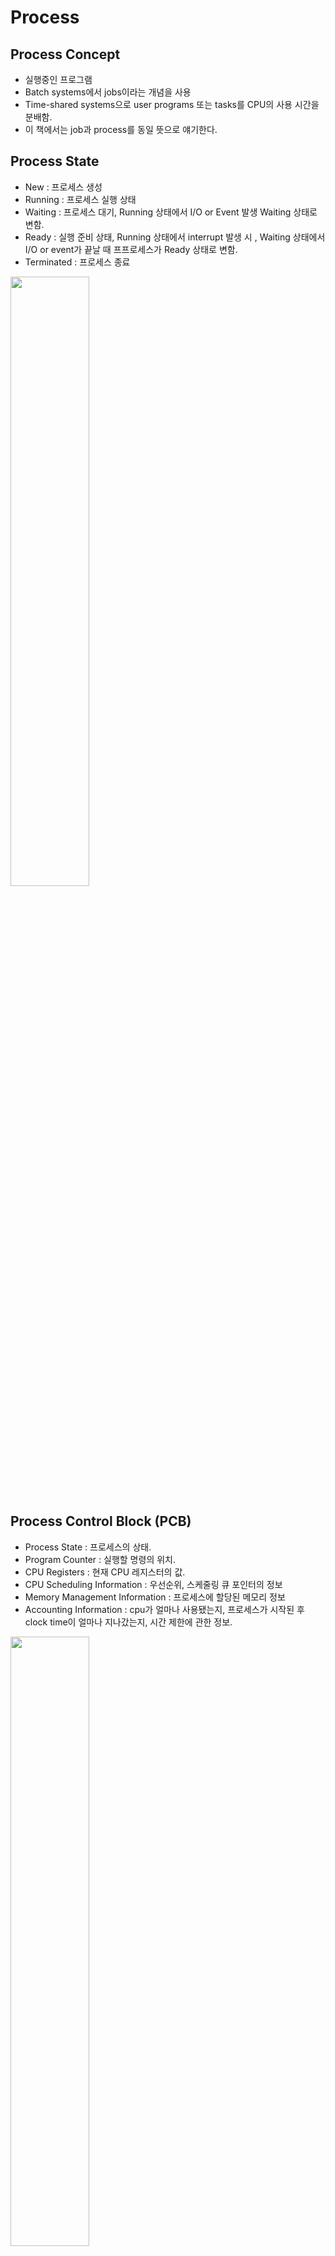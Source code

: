 # Process

## Process Concept
- 실행중인 프로그램  
- Batch systems에서 jobs이라는 개념을 사용   
- Time-shared systems으로 user programs 또는 tasks를 CPU의 사용 시간을 분배함. 
- 이 책에서는 job과 process를 동일 뜻으로 얘기한다.  

## Process State  
- New : 프로세스 생성  
- Running : 프로세스 실행 상태  
- Waiting : 프로세스 대기, Running 상태에서 I/O or Event 발생 Waiting 상태로 변함.  
- Ready : 실행 준비 상태, Running 상태에서 interrupt 발생 시 , Waiting 상태에서 I/O or event가 끝날 때 프프로세스가 Ready 상태로 변함.  
- Terminated : 프로세스 종료  
<img src="/Operating System/캡처/5.png" width="50%" height="50%">

## Process Control Block (PCB)
- Process State : 프로세스의 상태.  
- Program Counter : 실행할 명령의 위치.  
- CPU Registers : 현재 CPU 레지스터의 값.  
- CPU Scheduling Information : 우선순위, 스케줄링 큐 포인터의 정보  
- Memory Management Information : 프로세스에 할당된 메모리 정보  
- Accounting Information : cpu가 얼마나 사용됐는지,  프로세스가 시작된 후 clock time이 얼마나 지나갔는지, 시간 제한에 관한 정보.  
<img src="/Operating System/캡처/6.png" width="50%" height="50%">

## Context Switching   
- CPU가 **한 개의 Task(Process / Thread)** 를 실행하고 있는 상태에서 **Interrupt 요청**에 의해 **다른 Task**로 실행이 전환되는 과정에서 **기존의 Task 상태 및 Register 값들에 대한 정보 (Context)를 저장하고 새로운 Task 의 Context 정보로 교체하는 작업.**
- 대부분의 정보는 **Register 에 저장되며 PCB(Process Control Block)** 으로 관리.
- **Context Switching 때 해당 CPU는 아무런 일을 하지 못한다**. 즉 Context Switching이 잦아지면 오히려 오버헤드가 발생해 효율(성능)이 떨어진다.

## Threads   
- 프로세스(process) 내에서 실제로 작업을 수행하는 주체를 의미  
- 모든 프로세스에는 한 개 이상의 스레드가 존재하여 작업을 수행합니다.
- 두 개 이상의 스레드를 가지는 프로세스를 **멀티스레드 프로세스(multi-threaded process)** 라고 한다.  

## Schedulers
- 레디 큐에 존재하는 프로세스들을 특정한 우선순위를 기반으로 CPU를 할당받게 해주는 역할을 함.  

### Short-tearm scheduler (CPU Scheduler)  
- 메모리에 있는 프로세스 중에서 프로세스가 CPU 점유권을 가질 때 어떤 프로세스가 선택되는지를 결정하는 스케줄러  
- Ready Queue에 있는 Processes 중 어느 Process를 Running 할 것인지 결정.  

### Long-term scheduler (Job Scheduler)
- 하드 디스크에서 메모리로 프로세스를 load하는 역할을 한다.   
- 대부분의 프로세스들은 **I/O bound or CPU bound**로 **프로세스의 우선순위가 결정**된다.
- job scheduler가 Hard Disk에 있는 Process들을 적절히 올려주는 것이 중요!  


### Midium-term scheduler  
- 메모리에 있는 Process 개수를 줄이고 싶을 때 사용됨.  
- 메모리에 올라온 Process를 삭제하고, 디스크에 저장한다. (Swapping)  

#### Bound Process 
- I/O bound Process : 주로 I/O 장치에 접근하여 작업을 수행하는 프로세스로, 짧지만 많은 CPU burst를 가짐.  
- CPU bound Process : 주로 복잡한연산과 같은 CPU를 많이 사용한느 프로세스로, 길지만 적은 CPU burst를 가짐  
- 일반적으로 우선순위는 I/O > CPU지만, Hard disk에서 데이터가 load 되는 동안 CPU는 연산을 멈추고 기다려야 해 성능을 떨어트림.

## Process Creation  
- Parent Process는 Child Process를 만들고, 다른 프로세스를 트리 형태로 만든다.  
- Process는 **Process Identifier (pid)** 를 통해 구별되고 관리된다.  

<img src="/Operating System/캡처/7.png" width="50%" height="50%">

- Address Space 측에서 Child는 부모의 복제본이면서 자신 고유의 프로그램을 소유함.  

### Unix Example  
- fork() : 자식 프로세스를 생성하는 System call. 부모 프로세스에서는 자식 프로세스의 PID값을 반환 받고 자식 프로세스에서는 0 값을 반환 받음.   
- exec() : 현재 프로세스를 지우고 새로운 프로그램으로 대체함. 

<img src="/Operating System/캡처/8.png" width="50%" height="50%">


## Process Termination  
- Process 마지막 줄에 exit() System call을 사용해 종료. 상태를 부모에게 반환 **(wait(&pid) 를 통해)**  
- 비정상적인 프로세스를 종료하기 위해 **abort() System Call** 사용.  

### Uabnormal Process
- Zombie Process : 자식 프로세스가 먼저 종료되었지만 **부모 프로세스가 자식 프로세스의 종료 상태를 회수하지 못했을 경우**에 자식 프로세스를 좀비 프로세스라고 한다. (wait()의 값을 못 받을 경우)  
- Ophren Process : **부모 프로세스가 자식 프로세스보다 먼저 종료**되면 자식 프로세스는 고아 프로세스가 된다. (wait()를 호출하지않고 먼저 종료 된 경우)  

## InterProcess Communication (IPC)  
- 프로세스 시스템은 Independent or cooperating함.  
- Cooperating Process는 다른 Processes에게 영향을 끼치거나 영향을 받음  
- Message Queue, Shared Memory가 있다.  


### Shared Memory  

### Message Queue  
- send(message), receive(message) 2개의 Operation이 있다.  
- 메세지의 크기는 고정 or 변할 수 있다.  
- **Communication Link**를 통해 메세지를 주고 받는다.  

#### Implementation of Communication Link  
- Physical 
  1. Shared Memory  
  2. Hardware bus  
  3. Network  
  
- Logical 
  1. Direct or Indirect (Pid or Port Number)  
  2. Synchronous or Asynchronous (ACK 사용 or ACK 사용 X)  
  3. Automatic or Explicit Buffering  
  

## Comminucations in Client-Server Systems  
- Sockets  
- Remote Procedure Calls  
- Pipe  
- Remote Method Invocation (Java)  

### Sockets  
- **IP 주소와 Port Number**를 이용해 Communication 하는 방법

### Remote Procedure Calls (RPC)  
- RPC는 IPC 방법의 한 종류로 원격지의 프로세스에 접근하여 프로시저 또는 함수를 호출하여 사용하는 방법  
- Stub : 서버 프로시저에 대학 클라이언트의 Proxy  

### Pipe
- 두 Process와 통신을 하기 위해 도관을 만드는 방법  
- 보통 **Parent-Child간 통신**을 하기 위한 Hotline  
